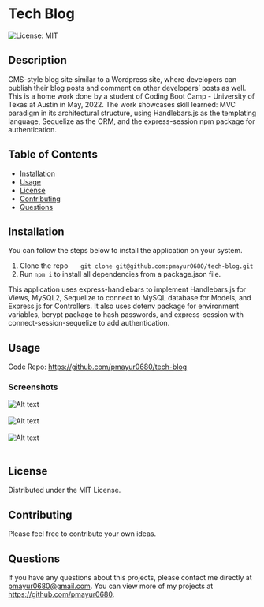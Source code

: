 # Tech Blog 
  ![License: MIT](https://img.shields.io/badge/License-MIT-yellow.svg)
  ## Description
  CMS-style blog site similar to a Wordpress site, where developers can publish their blog posts and comment on other developers’ posts as well. This is a home work done by a student of Coding Boot Camp - University of Texas at Austin in May, 2022. The work showcases skill learned: MVC paradigm in its architectural structure, using Handlebars.js as the templating language, Sequelize as the ORM, and the express-session npm package for authentication.
  ## Table of Contents
  - [Installation](#installation)
  - [Usage](#usage)
  - [License](#license)  
  - [Contributing](#contributing)
  - [Questions](#questions)  
  ## Installation
You can follow the steps below to install the application on your system.

1. Clone the repo
`    git clone git@github.com:pmayur0680/tech-blog.git
`    
2. Run `npm i` to install all dependencies from a package.json file.

This application uses express-handlebars to implement Handlebars.js for Views, MySQL2, Sequelize to connect to MySQL database for Models, and Express.js for Controllers. It also uses dotenv package for environment variables, bcrypt package to hash passwords, and express-session with connect-session-sequelize to add authentication.
  ## Usage
Code Repo: https://github.com/pmayur0680/tech-blog<br>
### Screenshots
![Alt text](https://user-images.githubusercontent.com/101486770/167270244-38be8778-c88b-4ec8-adcf-9d4d1e77b0ce.png?raw=true "Tech Blog Home Page")<br><br>
![Alt text](https://user-images.githubusercontent.com/101486770/167270289-f3c6d54a-3283-433d-9019-fce906831f89.png?raw=true "Tech Blog User Dashboard")<br><br>
![Alt text](https://user-images.githubusercontent.com/101486770/167270299-83474c50-9415-4f43-b70f-63c17ef5bcb5.png?raw=true "Tech Blog User Dashboard")<br><br>

  ## License
Distributed under the MIT License.
  ## Contributing
Please feel free to contribute your own ideas.
  ## Questions
If you have any questions about this projects, please contact me directly at pmayur0680@gmail.com. You can view more of my projects at https://github.com/pmayur0680.